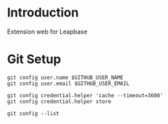 # Introduction

Extension web for Leapbase


# Git Setup

```
git config user.name $GITHUB_USER_NAME
git config user.email $GITHUB_USER_EMAIL

git config credential.helper 'cache --timeout=3600'
git config credential.helper store

git config --list
```


